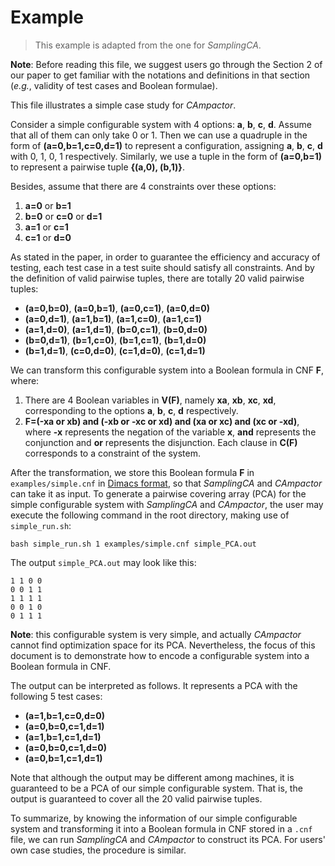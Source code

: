 # Example

> This example is adapted from the one for *SamplingCA*. 

**Note**: Before reading this file, we suggest users go through the Section 2 of our paper to get familiar with the notations and definitions in that section (*e.g.*, validity of test cases and Boolean formulae). 

This file illustrates a simple case study for *CAmpactor*. 

Consider a simple configurable system with 4 options: **a**, **b**, **c**, **d**. Assume that all of them can only take 0 or 1. Then we can use a quadruple in the form of **(a=0,b=1,c=0,d=1)** to represent a configuration, assigning **a**, **b**, **c**, **d** with 0, 1, 0, 1 respectively. Similarly, we use a tuple in the form of **(a=0,b=1)** to represent a pairwise tuple **{(a,0), (b,1)}**. 

Besides, assume that there are 4 constraints over these options:
1. **a=0** or **b=1**
2. **b=0** or **c=0** or **d=1**
3. **a=1** or **c=1**
4. **c=1** or **d=0**

As stated in the paper, in order to guarantee the efficiency and accuracy of testing, each test case in a test suite should satisfy all constraints. And by the definition of valid pairwise tuples, there are totally 20 valid pairwise tuples:
- **(a=0,b=0)**, **(a=0,b=1)**, **(a=0,c=1)**, **(a=0,d=0)**
- **(a=0,d=1)**, **(a=1,b=1)**, **(a=1,c=0)**, **(a=1,c=1)**
- **(a=1,d=0)**, **(a=1,d=1)**, **(b=0,c=1)**, **(b=0,d=0)**
- **(b=0,d=1)**, **(b=1,c=0)**, **(b=1,c=1)**, **(b=1,d=0)**
- **(b=1,d=1)**, **(c=0,d=0)**, **(c=1,d=0)**, **(c=1,d=1)**

We can transform this configurable system into a Boolean formula in CNF **F**, where:
1. There are 4 Boolean variables in **V(F)**, namely **xa**, **xb**, **xc**, **xd**, corresponding to the options **a**, **b**, **c**, **d** respectively. 
2. **F=(-xa or xb) and (-xb or -xc or xd) and (xa or xc) and (xc or -xd)**, where **-x** represents the negation of the variable **x**, **and** represents the conjunction and **or** represents the disjunction. Each clause in **C(F)** corresponds to a constraint of the system. 

After the transformation, we store this Boolean formula **F** in `examples/simple.cnf` in [Dimacs format](http://www.satcompetition.org/2011/format-benchmarks2011.html), so that *SamplingCA* and *CAmpactor* can take it as input. To generate a pairwise covering array (PCA) for the simple configurable system with *SamplingCA* and *CAmpactor*, the user may execute the following command in the root directory, making use of `simple_run.sh`: 
```
bash simple_run.sh 1 examples/simple.cnf simple_PCA.out
```

The output `simple_PCA.out` may look like this: 
```
1 1 0 0 
0 0 1 1 
1 1 1 1 
0 0 1 0 
0 1 1 1 
```

**Note**: this configurable system is very simple, and actually *CAmpactor* cannot find optimization space for its PCA. Nevertheless, the focus of this document is to demonstrate how to encode a configurable system into a Boolean formula in CNF. 

The output can be interpreted as follows. It represents a PCA with the following 5 test cases:
- **(a=1,b=1,c=0,d=0)**
- **(a=0,b=0,c=1,d=1)**
- **(a=1,b=1,c=1,d=1)**
- **(a=0,b=0,c=1,d=0)**
- **(a=0,b=1,c=1,d=1)**

Note that although the output may be different among machines, it is guaranteed to be a PCA of our simple configurable system. That is, the output is guaranteed to cover all the 20 valid pairwise tuples. 

To summarize, by knowing the information of our simple configurable system and transforming it into a Boolean formula in CNF stored in a `.cnf` file, we can run *SamplingCA* and *CAmpactor* to construct its PCA. For users' own case studies, the procedure is similar. 
